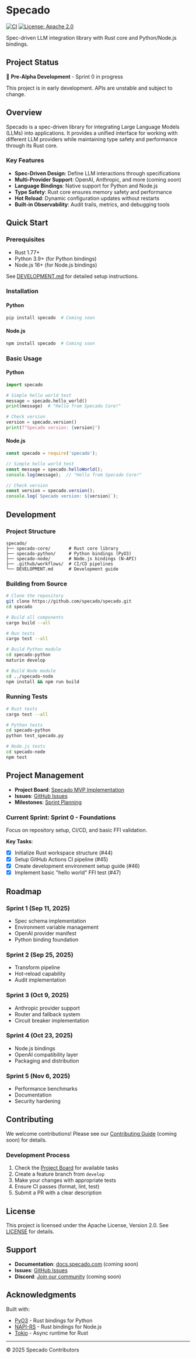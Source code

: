 # Specado

[![CI](https://github.com/specado/specado/actions/workflows/ci.yml/badge.svg)](https://github.com/specado/specado/actions/workflows/ci.yml)
[![License: Apache 2.0](https://img.shields.io/badge/License-Apache%202.0-blue.svg)](https://opensource.org/licenses/Apache-2.0)

Spec-driven LLM integration library with Rust core and Python/Node.js bindings.

## Project Status

🚧 **Pre-Alpha Development** - Sprint 0 in progress

This project is in early development. APIs are unstable and subject to change.

## Overview

Specado is a spec-driven library for integrating Large Language Models (LLMs) into applications. It provides a unified interface for working with different LLM providers while maintaining type safety and performance through its Rust core.

### Key Features

- **Spec-Driven Design**: Define LLM interactions through specifications
- **Multi-Provider Support**: OpenAI, Anthropic, and more (coming soon)
- **Language Bindings**: Native support for Python and Node.js
- **Type Safety**: Rust core ensures memory safety and performance
- **Hot Reload**: Dynamic configuration updates without restarts
- **Built-in Observability**: Audit trails, metrics, and debugging tools

## Quick Start

### Prerequisites

- Rust 1.77+
- Python 3.9+ (for Python bindings)
- Node.js 16+ (for Node.js bindings)

See [DEVELOPMENT.md](DEVELOPMENT.md) for detailed setup instructions.

### Installation

#### Python
```bash
pip install specado  # Coming soon
```

#### Node.js
```bash
npm install specado  # Coming soon
```

### Basic Usage

#### Python
```python
import specado

# Simple hello world test
message = specado.hello_world()
print(message)  # "Hello from Specado Core!"

# Check version
version = specado.version()
print(f"Specado version: {version}")
```

#### Node.js
```javascript
const specado = require('specado');

// Simple hello world test
const message = specado.helloWorld();
console.log(message);  // "Hello from Specado Core!"

// Check version
const version = specado.version();
console.log(`Specado version: ${version}`);
```

## Development

### Project Structure

```
specado/
├── specado-core/       # Rust core library
├── specado-python/     # Python bindings (PyO3)
├── specado-node/       # Node.js bindings (N-API)
├── .github/workflows/  # CI/CD pipelines
└── DEVELOPMENT.md      # Development guide
```

### Building from Source

```bash
# Clone the repository
git clone https://github.com/specado/specado.git
cd specado

# Build all components
cargo build --all

# Run tests
cargo test --all

# Build Python module
cd specado-python
maturin develop

# Build Node module
cd ../specado-node
npm install && npm run build
```

### Running Tests

```bash
# Rust tests
cargo test --all

# Python tests
cd specado-python
python test_specado.py

# Node.js tests
cd specado-node
npm test
```

## Project Management

- **Project Board**: [Specado MVP Implementation](https://github.com/orgs/specado/projects/6)
- **Issues**: [GitHub Issues](https://github.com/specado/specado/issues)
- **Milestones**: [Sprint Planning](https://github.com/specado/specado/milestones)

### Current Sprint: Sprint 0 - Foundations

Focus on repository setup, CI/CD, and basic FFI validation.

**Key Tasks**:
- [x] Initialize Rust workspace structure (#44)
- [x] Setup GitHub Actions CI pipeline (#45)
- [x] Create development environment setup guide (#46)
- [x] Implement basic "hello world" FFI test (#47)

## Roadmap

### Sprint 1 (Sep 11, 2025)
- Spec schema implementation
- Environment variable management
- OpenAI provider manifest
- Python binding foundation

### Sprint 2 (Sep 25, 2025)
- Transform pipeline
- Hot-reload capability
- Audit implementation

### Sprint 3 (Oct 9, 2025)
- Anthropic provider support
- Router and fallback system
- Circuit breaker implementation

### Sprint 4 (Oct 23, 2025)
- Node.js bindings
- OpenAI compatibility layer
- Packaging and distribution

### Sprint 5 (Nov 6, 2025)
- Performance benchmarks
- Documentation
- Security hardening

## Contributing

We welcome contributions! Please see our [Contributing Guide](CONTRIBUTING.md) (coming soon) for details.

### Development Process

1. Check the [Project Board](https://github.com/orgs/specado/projects/6) for available tasks
2. Create a feature branch from `develop`
3. Make your changes with appropriate tests
4. Ensure CI passes (format, lint, test)
5. Submit a PR with a clear description

## License

This project is licensed under the Apache License, Version 2.0. See [LICENSE](LICENSE) for details.

## Support

- **Documentation**: [docs.specado.com](https://docs.specado.com) (coming soon)
- **Issues**: [GitHub Issues](https://github.com/specado/specado/issues)
- **Discord**: [Join our community](https://discord.gg/specado) (coming soon)

## Acknowledgments

Built with:
- [PyO3](https://pyo3.rs/) - Rust bindings for Python
- [NAPI-RS](https://napi.rs/) - Rust bindings for Node.js
- [Tokio](https://tokio.rs/) - Async runtime for Rust

---

© 2025 Specado Contributors